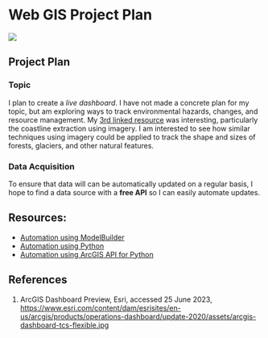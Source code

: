 # Web GIS Project Plan
![](https://www.esri.com/content/dam/esrisites/en-us/arcgis/products/operations-dashboard/update-2020/assets/arcgis-dashboard-tcs-flexible.jpg)

## Project Plan
### Topic
I plan to create a *live dashboard*. I have not made a concrete plan for my topic, but am exploring ways to track environmental hazards,
changes, and resource management. My [3rd linked resource](https://www.youtube.com/watch?v=0msJLRzl1ok) was interesting, particularly the 
coastline extraction using imagery. I am interested to see how similar techniques using imagery could be applied to track the shape and 
sizes of forests, glaciers, and other natural features.

### Data Acquisition
To ensure that data will can be automatically updated on a regular basis, I hope to find a data
source with a **free API** so I can easily automate updates.

## Resources:
- [Automation using ModelBuilder](https://www.youtube.com/watch?v=mDg6vU05nXI)
- [Automation using Python](https://www.youtube.com/watch?v=NfnBLGLRb7Q)
- [Automation using ArcGIS API for Python](https://www.youtube.com/watch?v=0msJLRzl1ok)

## References
1. ArcGIS Dashboard Preview, Esri, accessed 25 June 2023, <https://www.esri.com/content/dam/esrisites/en-us/arcgis/products/operations-dashboard/update-2020/assets/arcgis-dashboard-tcs-flexible.jpg>

